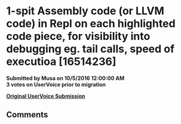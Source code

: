 # 1-spit Assembly code (or LLVM code) in Repl on each highlighted code piece, for visibility into debugging eg. tail calls, speed of executioa [16514236] #

**Submitted by Musa on 10/5/2016 12:00:00 AM**  
**3 votes on UserVoice prior to migration**  





**[Original UserVoice Submission](https://fslang.uservoice.com/forums/245727-f-language/suggestions/16514236)**


## Comments ##

